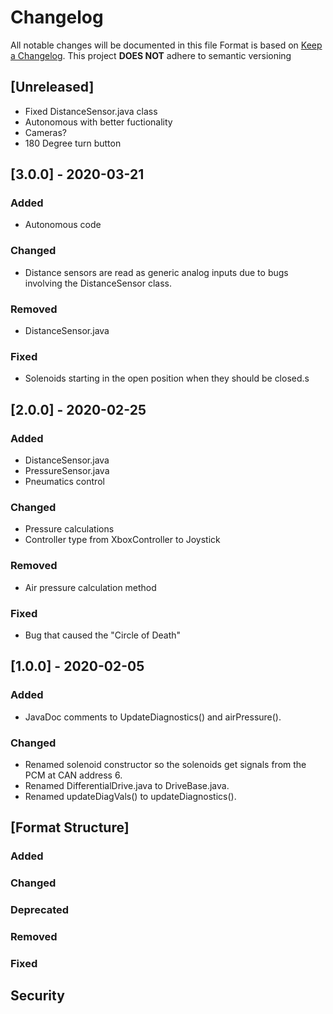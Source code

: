 # Changelog
All notable changes will be documented in this file
Format is based on [Keep a Changelog](https://keepachangelog.com/en/1.0.0/).
This project **DOES NOT** adhere to semantic versioning

## [Unreleased]
 - Fixed DistanceSensor.java class
 - Autonomous with better fuctionality
 - Cameras?
 - 180 Degree turn button

## [3.0.0] - 2020-03-21

### Added
 - Autonomous code

### Changed
 - Distance sensors are read as generic analog inputs due to bugs involving the DistanceSensor class.

### Removed
 - DistanceSensor.java

### Fixed
 - Solenoids starting in the open position when they should be closed.s


## [2.0.0] - 2020-02-25

### Added
 - DistanceSensor.java
 - PressureSensor.java
 - Pneumatics control

### Changed
 - Pressure calculations
 - Controller type from XboxController to Joystick

### Removed
 - Air pressure calculation method

### Fixed
 - Bug that caused the "Circle of Death"


## [1.0.0] - 2020-02-05
### Added
 - JavaDoc comments to UpdateDiagnostics() and airPressure().

### Changed
- Renamed solenoid constructor so the solenoids get signals from the PCM at CAN address 6.
- Renamed DifferentialDrive.java to DriveBase.java.
- Renamed updateDiagVals() to updateDiagnostics().

## [Format Structure]

### Added

### Changed

### Deprecated

### Removed

### Fixed

## Security
